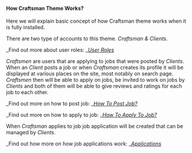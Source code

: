 #### How Craftsman Theme Works?

Here we will explain basic concept of how Craftsman theme works when it is fully installed.

There are two type of accounts to this theme. _Craftsman & Clients._ 

_Find out more about user roles: _[_User Roles_](/users/user-roles.md)



_Craftsmen_ are users that are applying to jobs that were posted by _Clients_. When an _Client_ posts a job or when _Craftsman_ creates its profile it will be displayed at various places on the site, most notably on search page. _Craftsmen_ then will be able to apply on jobs, be invited to work on jobs by _Clients_ and both of them will be able to give reviews and ratings for each job to each other.

_Find out more on how to post job: _[_How To Post Job?_](/how-craftsman-theme-works/how-to-post-job.md)

_Find out more on how to apply to job: _[_How To Apply To Job?_](/how-craftsman-theme-works/how-to-apply-to-job.md)



When _Craftsman_ applies to job job application will be created that can be managed by _Clients_.

_Find out how more on how job applications work: _[_Applications_](/job-applications/applications.md)



